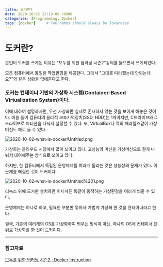 ```yaml
---
title: 도커란?
date: 2020-10-02 13:19:00 +0900
categories: [Programming, Docker]
tags: [docker]     # TAG names should always be lowercase
---
```


# 도커란?

본인이 도커를 쓰게된 이유는 "모두를 위한 딥러닝 시즌2"강의를 들으면서 쓰게되었다.

모든 컴퓨터에서 동일한 작업환경을 제공한다. 그래서 "그대로 따라했는데 안되는데요?"와 같은 상황을 없애준다고 한다.

### 도커는 컨테이너 기반의 가상화 시스템(Container-Based Virtualization System)이다.

이에 대하여 설명하자면, 우선 가상화란 실제로 존재하지 않는 것을 보이게 해놓은 것이다. 예를 들어 컴퓨터의 물리적 보조기억장치(SSD, HDD)는 1개이지만, C드라이브와 D드라이브로 파티션을 나눠서 설정할 수 있다. 또, VirtualBox나 맥의 패러렐즈같이 가상 머신도 예로 들 수 있다.

![2020-10-02-what-is-docker/Untitled.png](notion://www.notion.so/image/https%3A%2F%2Fs3-us-west-2.amazonaws.com%2Fsecure.notion-static.com%2F954dd1c0-8275-4847-a7a5-e62ca31bb950%2FUntitled.png?table=block&id=ded23fcd-e3f7-4ff7-912a-b971023449f4&width=2260&userId=2164ceb4-3a97-4cea-8fef-125742fd8f86&cache=v2)

가상화는 클라우드 시장에서 많이 쓰이고 있다. 고성능의 머신을 가상머신으로 잘게 나눠서 대여해주는 방식으로 쓰이고 있다.

하지만, 한 컴퓨터에서 독립된 운영체제를 여러개 돌리는 것은 성능상의 문제가 있다. 이 문제를 해결한 것이 도커이다.

![2020-10-02-what-is-docker/Untitled%201.png](notion://www.notion.so/image/https%3A%2F%2Fs3-us-west-2.amazonaws.com%2Fsecure.notion-static.com%2F678b0a68-be92-4321-9c5c-9322b6d64b54%2FUntitled.png?table=block&id=9397f2e2-5f17-48b0-8ad1-69e2e0e59e0f&width=2260&userId=2164ceb4-3a97-4cea-8fef-125742fd8f86&cache=v2)

리눅스 위에 도커만 설치하면 어디서든 똑같이 동작하는 가상환경을 여러개 띄울 수 있다.

운영체제는 하나로 하고, 필요한 부분만 묶어서 가볍게 가상화 한 것을 컨테이너라고 한다.

결국, 기존의 여러개의 OS를 가상화하여 띄우는 방식이 아닌, 하나의 OS에 컨테이너 단위로 가상화를 한 것이 도커이다.

---

### 참고자료

[모두를 위한 딥러닝 시즌2 : Docker Instruction](https://youtu.be/7eldOrjQVi0)